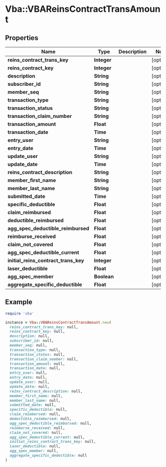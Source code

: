 # Vba::VBAReinsContractTransAmount

## Properties

| Name | Type | Description | Notes |
| ---- | ---- | ----------- | ----- |
| **reins_contract_trans_key** | **Integer** |  | [optional] |
| **reins_contract_key** | **Integer** |  | [optional] |
| **description** | **String** |  | [optional] |
| **subscriber_id** | **String** |  | [optional] |
| **member_seq** | **String** |  | [optional] |
| **transaction_type** | **String** |  | [optional] |
| **transaction_status** | **String** |  | [optional] |
| **transaction_claim_number** | **String** |  | [optional] |
| **transaction_amount** | **Float** |  | [optional] |
| **transaction_date** | **Time** |  | [optional] |
| **entry_user** | **String** |  | [optional] |
| **entry_date** | **Time** |  | [optional] |
| **update_user** | **String** |  | [optional] |
| **update_date** | **Time** |  | [optional] |
| **reins_contract_description** | **String** |  | [optional] |
| **member_first_name** | **String** |  | [optional] |
| **member_last_name** | **String** |  | [optional] |
| **submitted_date** | **Time** |  | [optional] |
| **specific_deductible** | **Float** |  | [optional] |
| **claim_reimbursed** | **Float** |  | [optional] |
| **deductible_reimbursed** | **Float** |  | [optional] |
| **agg_spec_deductible_reimbursed** | **Float** |  | [optional] |
| **reimburse_received** | **Float** |  | [optional] |
| **claim_not_covered** | **Float** |  | [optional] |
| **agg_spec_deductible_current** | **Float** |  | [optional] |
| **initial_reins_contract_trans_key** | **Integer** |  | [optional] |
| **laser_deductible** | **Float** |  | [optional] |
| **agg_spec_member** | **Boolean** |  | [optional] |
| **aggregate_specific_deductible** | **Float** |  | [optional] |

## Example

```ruby
require 'vba'

instance = Vba::VBAReinsContractTransAmount.new(
  reins_contract_trans_key: null,
  reins_contract_key: null,
  description: null,
  subscriber_id: null,
  member_seq: null,
  transaction_type: null,
  transaction_status: null,
  transaction_claim_number: null,
  transaction_amount: null,
  transaction_date: null,
  entry_user: null,
  entry_date: null,
  update_user: null,
  update_date: null,
  reins_contract_description: null,
  member_first_name: null,
  member_last_name: null,
  submitted_date: null,
  specific_deductible: null,
  claim_reimbursed: null,
  deductible_reimbursed: null,
  agg_spec_deductible_reimbursed: null,
  reimburse_received: null,
  claim_not_covered: null,
  agg_spec_deductible_current: null,
  initial_reins_contract_trans_key: null,
  laser_deductible: null,
  agg_spec_member: null,
  aggregate_specific_deductible: null
)
```

